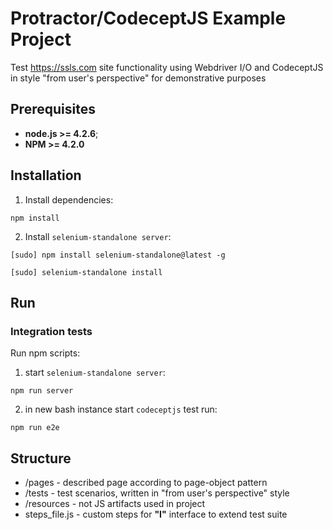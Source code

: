 # Protractor/CodeceptJS Example Project
Test https://ssls.com site functionality using Webdriver I/O and CodeceptJS in style "from user's perspective" for demonstrative purposes 

## Prerequisites
* **node.js >= 4.2.6**;
* **NPM >= 4.2.0**

## Installation
1. Install dependencies: 
```
npm install
```

2. Install `selenium-standalone server`:
```
[sudo] npm install selenium-standalone@latest -g
```
```
[sudo] selenium-standalone install
```

## Run 

### Integration tests
Run npm scripts:

1. start `selenium-standalone server`:
```
npm run server
```
2. in new bash instance start `codeceptjs` test run:
```
npm run e2e
```
## Structure
* /pages - described page according to page-object pattern
* /tests - test scenarios, written in "from user's perspective" style
* /resources - not JS artifacts used in project
* steps_file.js - custom steps for **"I"** interface to extend test suite  
